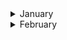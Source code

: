 
<details><summary>January</summary>

##### 31-01-2025
* [OpenAI accuses China of stealing its content, the same accusation that authors have made against OpenAI](https://www.latimes.com/business/story/2025-01-30/column-openai-accuses-china-of-stealing-its-content-the-same-accusation-that-authors-have-made-against-openai) #ai #openai #insight #karma #analysis
  
</p>
</details>
<details><summary>February</summary>

##### 31-01-2025
* [You liked Facebook page without knowing](https://www.youtube.com/watch?v=yQyMVAnlUFo&ab_channel=LunDev) #Facebook #trick #javascript #analysis
  
</p>
</details>

